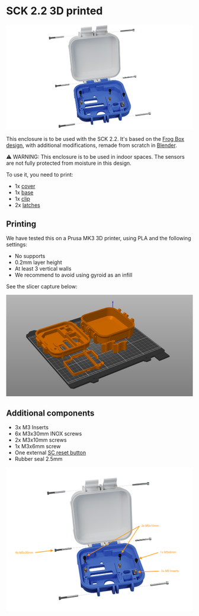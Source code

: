 # SCK 2.2 3D printed

![](assets/SCKit_22.png)

This enclosure is to be used with the SCK 2.2. It's based on the [Frog Box design](https://www.thingiverse.com/thing:4582978), with additional modifications, remade from scratch in [Blender]([url](https://www.blender.org/)).

⚠️ WARNING: This enclosure is to be used in indoor spaces. The sensors are not fully protected from moisture in this design.

To use it, you need to print:

- 1x [cover](components/cover.stl)
- 1x [base](components/base.stl)
- 1x [clip](components/clip.stl)
- 2x [latches](components/latch_hinge.stl)

## Printing 

We have tested this on a Prusa MK3 3D printer, using PLA and the following settings:

- No supports
- 0.2mm layer height
- At least 3 vertical walls
- We recommend to avoid using gyroid as an infill

See the slicer capture below:

![](assets/slicer_pos.png)

## Additional components

- 3x M3 Inserts
- 6x M3x30mm INOX screws
- 2x M3x10mm screws
- 1x M3x6mm screw
- One external [SC reset button](https://github.com/fablabbcn/smartcitizen-enclosures/tree/master/SmartCitizen%20Power%20Options/Reset%20button)
- Rubber seal 2.5mm

![](assets/SCKit_22-description.png)